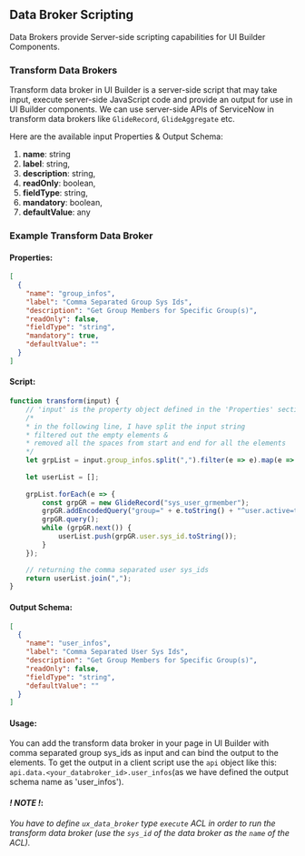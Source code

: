 ﻿## Data Broker Scripting
Data Brokers provide Server-side scripting capabilities for UI Builder Components.
<a id="transform-data-broker"></a>
### Transform Data Brokers
Transform data broker in UI Builder is a  server-side script that may take input, execute server-side JavaScript code and provide an output for use in UI Builder components.
We can use server-side APIs of ServiceNow in transform data brokers like `GlideRecord`, `GlideAggregate` etc.

Here are the available input Properties & Output Schema:
1. **name**: string
2. **label**: string,
3. **description**: string,
4. **readOnly**: boolean,
5. **fieldType**: string,
6. **mandatory**: boolean,
7. **defaultValue**: any
### Example Transform Data Broker

<a id="transform-properties"></a>
#### Properties:
```json
[
  {
    "name": "group_infos",
    "label": "Comma Separated Group Sys Ids",
    "description": "Get Group Members for Specific Group(s)",
    "readOnly": false,
    "fieldType": "string",
    "mandatory": true,
    "defaultValue": ""
  }
]
```
<a id="transform-script"></a>
#### Script:
```javascript
function transform(input) {
	// 'input' is the property object defined in the 'Properties' section
	/* 
	* in the following line, I have split the input string
	* filtered out the empty elements &
	* removed all the spaces from start and end for all the elements
	*/
	let grpList = input.group_infos.split(",").filter(e => e).map(e => e.trim());
	
	let userList = [];
	
	grpList.forEach(e => {
		const grpGR = new GlideRecord("sys_user_grmember");
		grpGR.addEncodedQuery("group=" + e.toString() + "^user.active=true");
		grpGR.query();
		while (grpGR.next()) {
			userList.push(grpGR.user.sys_id.toString());
		}
	});

	// returning the comma separated user sys_ids
	return userList.join(",");
}
```
<a id="transform-output"></a>
#### Output Schema:
```json
[
  {
    "name": "user_infos",
    "label": "Comma Separated User Sys Ids",
    "description": "Get Group Members for Specific Group(s)",
    "readOnly": false,
    "fieldType": "string",
    "defaultValue": ""
  }
]
```
<a id="transform-usage"></a>
#### Usage:
You can add the transform data broker in your page in UI Builder with comma separated group sys_ids as input and can bind the output to the elements. To get the output in a client script use the `api` object like this:
`api.data.<your_databroker_id>.user_infos`(as we have defined the output schema name as 'user_infos').

<a id="transform-notes"></a>
#### *! NOTE !*: 
*You have to define `ux_data_broker` type `execute` ACL in order to run the transform data broker (use the `sys_id` of the data broker as the `name` of the ACL).*
